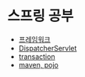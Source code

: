 # 스프링 공부
- [프레임워크](https://github.com/BeomJunPark12/TIL/blob/main/Spring/framework.md)
- [DispatcherServlet](https://github.com/BeomJunPark12/TIL/blob/main/Spring/DispatcherServlet.md)
- [transaction](https://github.com/BeomJunPark12/TIL/blob/main/Spring/transaction.md)
- [maven, pojo](https://github.com/BeomJunPark12/TIL/blob/main/Spring/mavenPojo.md)